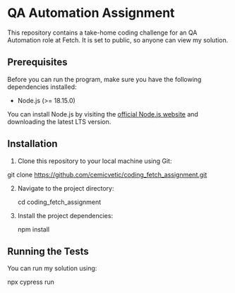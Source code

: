 # QA Automation Assignment

This repository contains a take-home coding challenge for an QA Automation role at Fetch. It is set to public, so anyone can view my solution.


## Prerequisites

Before you can run the program, make sure you have the following dependencies installed:

- Node.js (>= 18.15.0)

You can install Node.js by visiting the [official Node.js website](https://nodejs.org/) and downloading the latest LTS version.

## Installation

1. Clone this repository to your local machine using Git:

git clone https://github.com/cemicvetic/coding_fetch_assignment.git


2. Navigate to the project directory:

    cd coding_fetch_assignment

3. Install the project dependencies:

    npm install

## Running the Tests

You can run my solution using:

npx cypress run
